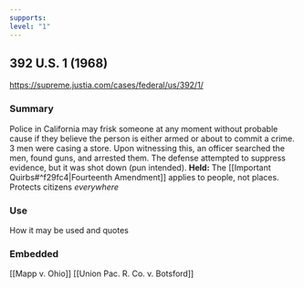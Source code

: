 ```yaml
---
supports: 
level: "1"
---
```

## 392 U.S. 1 (1968)

https://supreme.justia.com/cases/federal/us/392/1/

### Summary

Police in California may frisk someone at any moment without probable cause if they believe the person is either armed or about to commit a crime.
3 men were casing a store. Upon witnessing this, an officer searched the men, found guns, and arrested them. The defense attempted to suppress evidence, but it was shot down (pun intended). 
**Held:**
The [[Important Quirbs#^f29fc4|Fourteenth Amendment]] applies to people, not places. Protects citizens *everywhere*


### Use

How it may be used and quotes

### Embedded

[[Mapp v. Ohio]]
[[Union Pac. R. Co. v. Botsford]]

